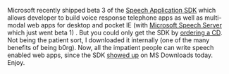 Microsoft recently shipped beta 3 of the [Speech Application
SDK](http://www.microsoft.com/speech/techinfo/sdkoverviewbeta3/) which
allows developer to build voice response telephone apps as well as
multi-modal web apps for desktop and pocket IE (with [Microsoft Speech
Server](http://www.microsoft.com/speech/evaluation/tools/) which just
went beta 1) . But you could only get the SDK by [ordering a
CD](http://216.162.203.249/speech/ordersdk.asp). Not being the patient
sort, I downloaded it internally (one of the many benefits of being
b0rg). Now, all the impatient people can write speech enabled web apps,
since the SDK [showed
up](http://www.microsoft.com/downloads/details.aspx?familyid=39399251-2b0e-498a-9695-21cd7becbf2a)
on MS Downloads today. Enjoy.
